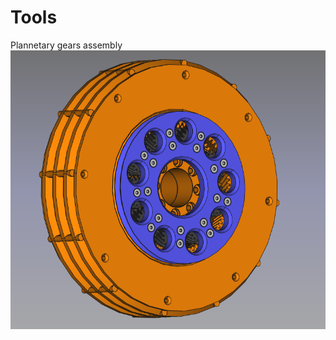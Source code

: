 # Tools

Plannetary gears assembly
![plannetary gears assembly](https://github.com/lacina-dev/VITULUS-3D-models/blob/main/Tools/PlanetaryGearsAssemblyTool.png?raw=true)
